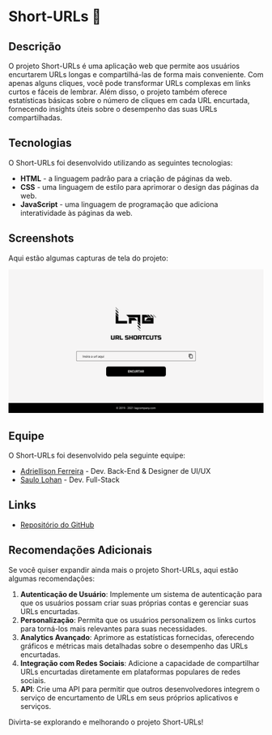 # Short-URLs 🔗

## Descrição

O projeto Short-URLs é uma aplicação web que permite aos usuários encurtarem URLs longas e compartilhá-las de forma mais conveniente. Com apenas alguns cliques, você pode transformar URLs complexas em links curtos e fáceis de lembrar. Além disso, o projeto também oferece estatísticas básicas sobre o número de cliques em cada URL encurtada, fornecendo insights úteis sobre o desempenho das suas URLs compartilhadas.

## Tecnologias

O Short-URLs foi desenvolvido utilizando as seguintes tecnologias:

- **HTML** - a linguagem padrão para a criação de páginas da web.
- **CSS** - uma linguagem de estilo para aprimorar o design das páginas da web.
- **JavaScript** - uma linguagem de programação que adiciona interatividade às páginas da web.

## Screenshots

Aqui estão algumas capturas de tela do projeto:

![Screenshot 1](./screenshot.png)


## Equipe

O Short-URLs foi desenvolvido pela seguinte equipe:

- [Adriellison Ferreira](https://github.com/adriellison/) - Dev. Back-End & Designer de UI/UX
- [Saulo Lohan](https://github.com/Saulohan/) - Dev. Full-Stack

## Links

- [Repositório do GitHub](https://github.com/adriellison/Short-URLs)

## Recomendações Adicionais

Se você quiser expandir ainda mais o projeto Short-URLs, aqui estão algumas recomendações:

1. **Autenticação de Usuário**: Implemente um sistema de autenticação para que os usuários possam criar suas próprias contas e gerenciar suas URLs encurtadas.
2. **Personalização**: Permita que os usuários personalizem os links curtos para torná-los mais relevantes para suas necessidades.
3. **Analytics Avançado**: Aprimore as estatísticas fornecidas, oferecendo gráficos e métricas mais detalhadas sobre o desempenho das URLs encurtadas.
4. **Integração com Redes Sociais**: Adicione a capacidade de compartilhar URLs encurtadas diretamente em plataformas populares de redes sociais.
5. **API**: Crie uma API para permitir que outros desenvolvedores integrem o serviço de encurtamento de URLs em seus próprios aplicativos e serviços.

Divirta-se explorando e melhorando o projeto Short-URLs!